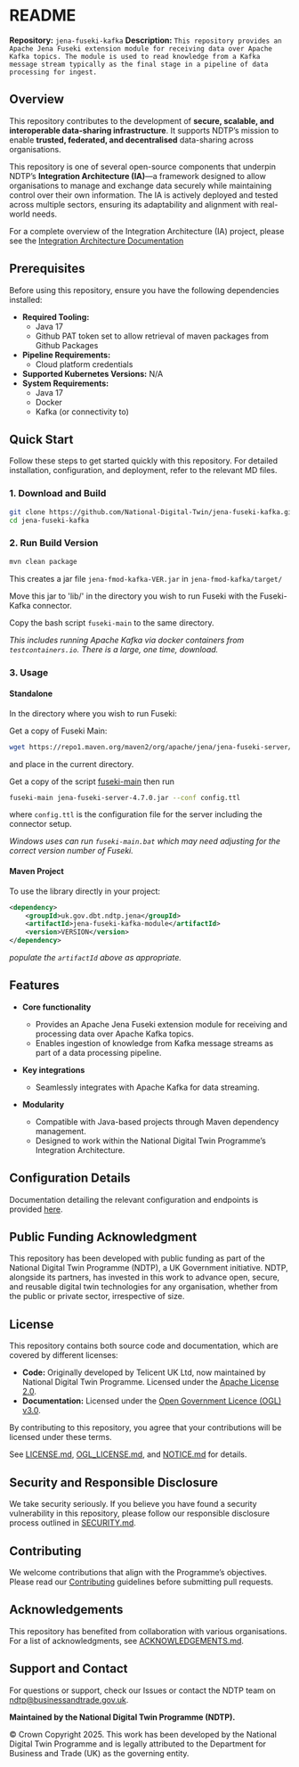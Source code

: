 # README  

**Repository:** `jena-fuseki-kafka`
**Description:** `This repository provides an Apache Jena Fuseki extension module for receiving data over Apache Kafka topics. The module is used to read knowledge from a Kafka message stream typically as the final stage in a pipeline of data processing for ingest.`
<!-- SPDX-License-Identifier: Apache-2.0 AND OGL-UK-3.0 -->

## Overview  
This repository contributes to the development of **secure, scalable, and interoperable data-sharing infrastructure**. It supports NDTP’s mission to enable **trusted, federated, and decentralised** data-sharing across organisations.  

This repository is one of several open-source components that underpin NDTP’s **Integration Architecture (IA)**—a framework designed to allow organisations to manage and exchange data securely while maintaining control over their own information. The IA is actively deployed and tested across multiple sectors, ensuring its adaptability and alignment with real-world needs. 

For a complete overview of the Integration Architecture (IA) project, please see the [Integration Architecture Documentation](https://github.com/National-Digital-Twin/integration-architecture-documentation)

## Prerequisites  
Before using this repository, ensure you have the following dependencies installed:  
- **Required Tooling:** 
    - Java 17
    - Github PAT token set to allow retrieval of maven packages from Github Packages
- **Pipeline Requirements:** 
    - Cloud platform credentials
- **Supported Kubernetes Versions:** N/A
- **System Requirements:** 
    - Java 17
    - Docker
    - Kafka (or connectivity to)

## Quick Start  
Follow these steps to get started quickly with this repository. For detailed installation, configuration, and deployment, refer to the relevant MD files.  

### 1. Download and Build  
```sh  
git clone https://github.com/National-Digital-Twin/jena-fuseki-kafka.git
cd jena-fuseki-kafka
```
### 2. Run Build Version  
```sh  
mvn clean package

```

This creates a jar file `jena-fmod-kafka-VER.jar` in `jena-fmod-kafka/target/`

Move this jar to 'lib/' in the directory you wish to run Fuseki with the Fuseki-Kafka connector.

Copy the bash script `fuseki-main` to the same directory.

_This includes running Apache Kafka via docker containers from `testcontainers.io`. There is a large, one time, download._

### 3. Usage

#### Standalone

In the directory where you wish to run Fuseki:

Get a copy of Fuseki Main:

```sh
wget https://repo1.maven.org/maven2/org/apache/jena/jena-fuseki-server/4.7.0/jena-fuseki-server-4.7.0.jar
```
and place in the current directory.

Get a copy of the script [fuseki-main](https://github.com/National-Digital-Twin/jena-fuseki-kafka/blob/main/fuseki-main)
then run 

```sh
fuseki-main jena-fuseki-server-4.7.0.jar --conf config.ttl
```

where `config.ttl` is the configuration file for the server including the
connector setup.

_Windows uses can run `fuseki-main.bat` which may need adjusting for the correct
version number of Fuseki._

#### Maven Project
To use the library directly in your project:
```xml
<dependency>
    <groupId>uk.gov.dbt.ndtp.jena</groupId>
    <artifactId>jena-fuseki-kafka-module</artifactId>
    <version>VERSION</version>
</dependency>
```

_populate the `artifactId` above as appropriate._

## Features  
- **Core functionality**  
    - Provides an Apache Jena Fuseki extension module for receiving and processing data over Apache Kafka topics.  
    - Enables ingestion of knowledge from Kafka message streams as part of a data processing pipeline.  

- **Key integrations**  
    - Seamlessly integrates with Apache Kafka for data streaming.  

- **Modularity**  
    - Compatible with Java-based projects through Maven dependency management.  
    - Designed to work within the National Digital Twin Programme’s Integration Architecture.  

## Configuration Details

Documentation detailing the relevant configuration and endpoints is provided [here](docs/configuration-jena-fuseki-kafka.md ). 


## Public Funding Acknowledgment  
This repository has been developed with public funding as part of the National Digital Twin Programme (NDTP), a UK Government initiative. NDTP, alongside its partners, has invested in this work to advance open, secure, and reusable digital twin technologies for any organisation, whether from the public or private sector, irrespective of size.  

## License  
This repository contains both source code and documentation, which are covered by different licenses:  
- **Code:** Originally developed by Telicent UK Ltd, now maintained by National Digital Twin Programme. Licensed under the [Apache License 2.0](LICENSE.md).  
- **Documentation:** Licensed under the [Open Government Licence (OGL) v3.0](OGL_LICENSE.md).  

By contributing to this repository, you agree that your contributions will be licensed under these terms.

See [LICENSE.md](LICENSE.md), [OGL_LICENSE.md](OGL_LICENSE.md), and [NOTICE.md](NOTICE.md) for details.  

## Security and Responsible Disclosure  
We take security seriously. If you believe you have found a security vulnerability in this repository, please follow our responsible disclosure process outlined in [SECURITY.md](SECURITY.md).  

## Contributing  
We welcome contributions that align with the Programme’s objectives. Please read our [Contributing](CONTRIBUTING.md) guidelines before submitting pull requests.  

## Acknowledgements  
This repository has benefited from collaboration with various organisations. For a list of acknowledgments, see [ACKNOWLEDGEMENTS.md](ACKNOWLEDGEMENTS.md).  

## Support and Contact  
For questions or support, check our Issues or contact the NDTP team on ndtp@businessandtrade.gov.uk.

**Maintained by the National Digital Twin Programme (NDTP).**  

© Crown Copyright 2025. This work has been developed by the National Digital Twin Programme and is legally attributed to the Department for Business and Trade (UK) as the governing entity.
